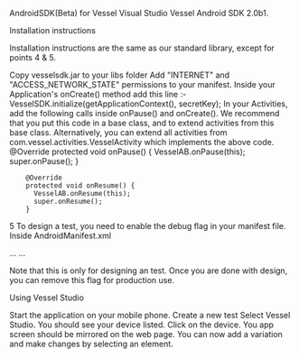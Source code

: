 AndroidSDK(Beta) for Vessel Visual Studio
Vessel Android SDK 2.0b1.

Installation instructions

Installation instructions are the same as our standard library, except for points 4 & 5.

Copy vesselsdk.jar to your libs folder
Add "INTERNET" and "ACCESS_NETWORK_STATE" permissions to your manifest.
Inside your Application's onCreate() method add this line :- VesselSDK.initialize(getApplicationContext(), secretKey);
In your Activities, add the following calls inside onPause() and onCreate(). We recommend that you put this code in a base class, and to extend activities from this base class. Alternatively, you can extend all activities from com.vessel.activities.VesselActivity which implements the above code.
        @Override
        protected void onPause() {
          VesselAB.onPause(this);
          super.onPause();
        }

        @Override
        protected void onResume() {
          VesselAB.onResume(this);
          super.onResume();
        }
5 To design a test, you need to enable the debug flag in your manifest file. Inside AndroidManifest.xml

<application
        android:icon="@drawable/ic_launcher"
        android:label="@string/app_name"
        android:theme="@style/AppTheme"
        android:name="name.app"
        android:debuggable="true">
...
...
</application>

Note that this is only for designing an test. Once you are done with design, you can remove this flag for production use.

Using Vessel Studio

Start the application on your mobile phone.
Create a new test
Select Vessel Studio.
You should see your device listed. Click on the device.
You app screen should be mirrored on the web page. You can now add a variation and make changes by selecting an element.